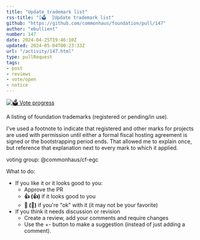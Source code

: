 ```yaml
---
title: "Update trademark list"
rss-title: "[🗳️  ]Update trademark list"
github: "https://github.com/commonhaus/foundation/pull/147"
author: "ebullient"
number: 147
date: 2024-04-25T19:46:10Z
updated: 2024-05-04T00:23:33Z
url: "/activity/147.html"
type: pullRequest
tags:
- post
- reviews
- vote/open
- notice
---
```

[![🗳️ Vote progress](https://www.commonhaus.org/votes/commonhaus/foundation/147.svg)](https://github.com/commonhaus/foundation/pull/147#issuecomment-2093775675 "IC_kwDOKRPTI858zHs7")

A listing of foundation trademarks (registered or pending/in use).

I've used a footnote to indicate that registered and other marks for projects are used with permission until either a formal fiscal hosting agreement is signed or the bootstrapping period ends. That allowed me to explain once, but reference that explanation next to every mark to which it applied.

voting group: @commonhaus/cf-egc 

What to do: 
- If you like it or it looks good to you:
    - Approve the PR
    - **👍 (:+1:)** if it looks good to you
    - **👀 (:eyes:)** if you're "ok" with it (it may not be your favorite)
- If you think it needs discussion or revision
    - Create a review, add your comments and require changes
    - Use the +- button to make a suggestion (instead of just adding a comment). 
